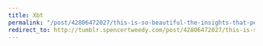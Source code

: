 ```yaml
---
title: Xbt
permalink: "/post/42806472027/this-is-so-beautiful-the-insights-that-peep-out"
redirect_to: http://tumblr.spencertweedy.com/post/42806472027/this-is-so-beautiful-the-insights-that-peep-out
---
```


